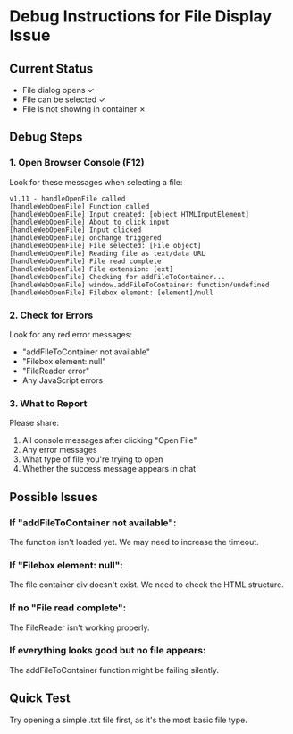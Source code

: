 # Debug Instructions for File Display Issue

## Current Status
- File dialog opens ✓
- File can be selected ✓
- File is not showing in container ✗

## Debug Steps

### 1. Open Browser Console (F12)
Look for these messages when selecting a file:

```
v1.11 - handleOpenFile called
[handleWebOpenFile] Function called
[handleWebOpenFile] Input created: [object HTMLInputElement]
[handleWebOpenFile] About to click input
[handleWebOpenFile] Input clicked
[handleWebOpenFile] onchange triggered
[handleWebOpenFile] File selected: [File object]
[handleWebOpenFile] Reading file as text/data URL
[handleWebOpenFile] File read complete
[handleWebOpenFile] File extension: [ext]
[handleWebOpenFile] Checking for addFileToContainer...
[handleWebOpenFile] window.addFileToContainer: function/undefined
[handleWebOpenFile] Filebox element: [element]/null
```

### 2. Check for Errors
Look for any red error messages:
- "addFileToContainer not available"
- "Filebox element: null"
- "FileReader error"
- Any JavaScript errors

### 3. What to Report
Please share:
1. All console messages after clicking "Open File"
2. Any error messages
3. What type of file you're trying to open
4. Whether the success message appears in chat

## Possible Issues

### If "addFileToContainer not available":
The function isn't loaded yet. We may need to increase the timeout.

### If "Filebox element: null":
The file container div doesn't exist. We need to check the HTML structure.

### If no "File read complete":
The FileReader isn't working properly.

### If everything looks good but no file appears:
The addFileToContainer function might be failing silently.

## Quick Test
Try opening a simple .txt file first, as it's the most basic file type.